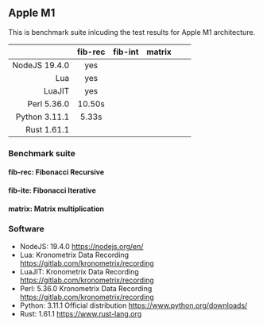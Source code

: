 ## Apple M1

This is benchmark suite inlcuding the test results for Apple M1 architecture. 

|  | fib-rec | fib-int | matrix |  |  |
|------:|:------:|:------:|:------:|:------:|:------:| 
| NodeJS 19.4.0 | yes |  |  | |
| Lua | yes |  |  | |
| LuaJIT | yes |  | | |
| Perl 5.36.0 | 10.50s |  |  |  |  |
| Python 3.11.1 | 5.33s |  |  |  |  |
| Rust 1.61.1 |  |  |  |  |  |

### Benchmark suite
#### fib-rec: Fibonacci Recursive
#### fib-ite: Fibonacci Iterative
#### matrix: Matrix multiplication

### Software
- NodeJS: 19.4.0 https://nodejs.org/en/
- Lua: Kronometrix Data Recording https://gitlab.com/kronometrix/recording
- LuaJIT: Kronometrix Data Recording https://gitlab.com/kronometrix/recording
- Perl: 5.36.0 Kronometrix Data Recording https://gitlab.com/kronometrix/recording
- Python: 3.11.1 Official distribution https://www.python.org/downloads/
- Rust: 1.61.1 https://www.rust-lang.org

